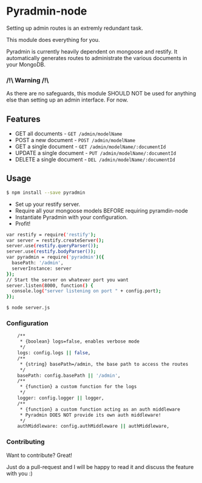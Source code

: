 # Pyradmin-node

Setting up admin routes is an extremly redundant task.

This module does everything for you.

Pyradmin is currently heavily dependent on mongoose and restify.
It automatically generates routes to administrate the various documents in your MongoDB.

### /!\ Warning /!\
As there are no safeguards, this module SHOULD NOT be used for anything else than setting up an admin interface. For now.

## Features

* GET all documents - `GET /admin/modelName`
* POST a new document - `POST /admin/modelName`
* GET a single document - `GET /admin/modelName/:documentId`
* UPDATE a single document - `PUT /admin/modelName/:documentId`
* DELETE a single document - `DEL /admin/modelName/:documentId`

## Usage
```sh
$ npm install --save pyradmin
```
* Set up your restify server.
* Require all your mongoose models BEFORE requiring pyramdin-node
* Instantiate Pyradmin with your configuration.
* Profit!
```sh
var restify = require('restify');
var server = restify.createServer();
server.use(restify.queryParser());
server.use(restify.bodyParser());
var pyradmin = require('pyradmin')({
  basePath: '/admin',
  serverInstance: server
});
// Start the server on whatever port you want
server.listen(8000, function() {
  console.log("server listening on port " + config.port);
});
```

```sh
$ node server.js
```

### Configuration
```sh
    /**
     * {boolean} logs=false, enables verbose mode
     */
    logs: config.logs || false,
    /**
     * {string} basePath=/admin, the base path to access the routes
     */
    basePath: config.basePath || '/admin',
    /**
     * {function} a custom function for the logs
     */
    logger: config.logger || logger,
    /**
     * {function} a custom function acting as an auth middleware
     * Pyradmin DOES NOT provide its own auth middleware!
     */
    authMiddleware: config.authMiddleware || authMiddleware,
```
### Contributing

Want to contribute? Great!

Just do a pull-request and I will be happy to read it and discuss the feature with you :)
